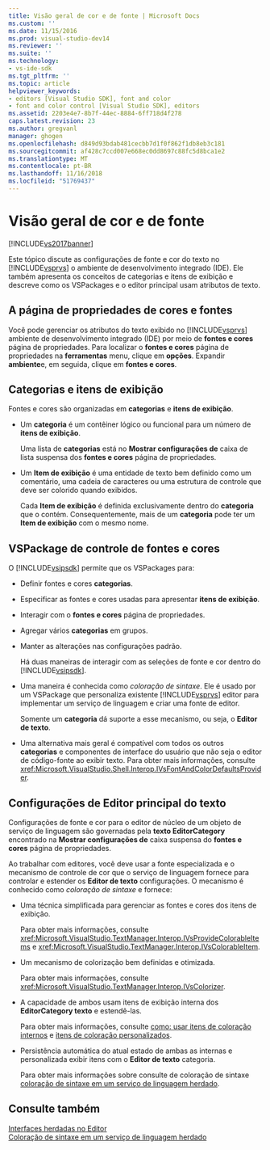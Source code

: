 ```yaml
---
title: Visão geral de cor e de fonte | Microsoft Docs
ms.custom: ''
ms.date: 11/15/2016
ms.prod: visual-studio-dev14
ms.reviewer: ''
ms.suite: ''
ms.technology:
- vs-ide-sdk
ms.tgt_pltfrm: ''
ms.topic: article
helpviewer_keywords:
- editors [Visual Studio SDK], font and color
- font and color control [Visual Studio SDK], editors
ms.assetid: 2203e4e7-8b7f-44ec-8884-6ff718d4f278
caps.latest.revision: 23
ms.author: gregvanl
manager: ghogen
ms.openlocfilehash: d849d93bdab481cecbb7d1f0f862f1db8eb3c181
ms.sourcegitcommit: af428c7ccd007e668ec0dd8697c88fc5d8bca1e2
ms.translationtype: MT
ms.contentlocale: pt-BR
ms.lasthandoff: 11/16/2018
ms.locfileid: "51769437"
---
```

# <a name="font-and-color-overview"></a>Visão geral de cor e de fonte
[!INCLUDE[vs2017banner](../includes/vs2017banner.md)]

Este tópico discute as configurações de fonte e cor do texto no [!INCLUDE[vsprvs](../includes/vsprvs-md.md)] o ambiente de desenvolvimento integrado (IDE). Ele também apresenta os conceitos de categorias e itens de exibição e descreve como os VSPackages e o editor principal usam atributos de texto.  
  
## <a name="the-fonts-and-colors-property-page"></a>A página de propriedades de cores e fontes  
 Você pode gerenciar os atributos do texto exibido no [!INCLUDE[vsprvs](../includes/vsprvs-md.md)] ambiente de desenvolvimento integrado (IDE) por meio de **fontes e cores** página de propriedades. Para localizar o **fontes e cores** página de propriedades na **ferramentas** menu, clique em **opções**. Expandir **ambiente**e, em seguida, clique em **fontes e cores**.  
  
## <a name="categories-and-display-items"></a>Categorias e itens de exibição  
 Fontes e cores são organizadas em **categorias** e **itens de exibição**.  
  
- Um **categoria** é um contêiner lógico ou funcional para um número de **itens de exibição**.  
  
   Uma lista de **categorias** está no **Mostrar configurações de** caixa de lista suspensa dos **fontes e cores** página de propriedades.  
  
- Um **Item de exibição** é uma entidade de texto bem definido como um comentário, uma cadeia de caracteres ou uma estrutura de controle que deve ser colorido quando exibidos.  
  
  Cada **Item de exibição** é definida exclusivamente dentro do **categoria** que o contém. Consequentemente, mais de um **categoria** pode ter um **Item de exibição** com o mesmo nome.  
  
## <a name="vspackage-control-of-fonts-and-colors"></a>VSPackage de controle de fontes e cores  
 O [!INCLUDE[vsipsdk](../includes/vsipsdk-md.md)] permite que os VSPackages para:  
  
- Definir fontes e cores **categorias**.  
  
- Especificar as fontes e cores usadas para apresentar **itens de exibição**.  
  
- Interagir com o **fontes e cores** página de propriedades.  
  
- Agregar vários **categorias** em grupos.  
  
- Manter as alterações nas configurações padrão.  
  
  Há duas maneiras de interagir com as seleções de fonte e cor dentro do [!INCLUDE[vsipsdk](../includes/vsipsdk-md.md)].  
  
- Uma maneira é conhecida como *coloração de sintaxe*. Ele é usado por um VSPackage que personaliza existente [!INCLUDE[vsprvs](../includes/vsprvs-md.md)] editor para implementar um serviço de linguagem e criar uma fonte de editor.  
  
   Somente um **categoria** dá suporte a esse mecanismo, ou seja, o **Editor de texto**.  
  
- Uma alternativa mais geral é compatível com todos os outros **categorias** e componentes de interface do usuário que não seja o editor de código-fonte ao exibir texto. Para obter mais informações, consulte <xref:Microsoft.VisualStudio.Shell.Interop.IVsFontAndColorDefaultsProvider>.  
  
## <a name="core-editor-text-settings"></a>Configurações de Editor principal do texto  
 Configurações de fonte e cor para o editor de núcleo de um objeto de serviço de linguagem são governadas pela **texto EditorCategory** encontrado na **Mostrar configurações de** caixa suspensa do **fontes e cores** página de propriedades.  
  
 Ao trabalhar com editores, você deve usar a fonte especializada e o mecanismo de controle de cor que o serviço de linguagem fornece para controlar e estender os **Editor de texto** configurações. O mecanismo é conhecido como *coloração de sintaxe* e fornece:  
  
- Uma técnica simplificada para gerenciar as fontes e cores dos itens de exibição.  
  
   Para obter mais informações, consulte <xref:Microsoft.VisualStudio.TextManager.Interop.IVsProvideColorableItems> e <xref:Microsoft.VisualStudio.TextManager.Interop.IVsColorableItem>.  
  
- Um mecanismo de colorização bem definidas e otimizada.  
  
   Para obter mais informações, consulte <xref:Microsoft.VisualStudio.TextManager.Interop.IVsColorizer>.  
  
- A capacidade de ambos usam itens de exibição interna dos **EditorCategory texto** e estendê-las.  
  
   Para obter mais informações, consulte [como: usar itens de coloração internos](../extensibility/internals/how-to-use-built-in-colorable-items.md) e [itens de coloração personalizados](../extensibility/internals/custom-colorable-items.md).  
  
- Persistência automática do atual estado de ambas as internas e personalizada exibir itens com o **Editor de texto** categoria.  
  
  Para obter mais informações sobre consulte de coloração de sintaxe [coloração de sintaxe em um serviço de linguagem herdado](../extensibility/internals/syntax-coloring-in-a-legacy-language-service.md).  
  
## <a name="see-also"></a>Consulte também  
 [Interfaces herdadas no Editor](../extensibility/legacy-interfaces-in-the-editor.md)   
 [Coloração de sintaxe em um serviço de linguagem herdado](../extensibility/internals/syntax-coloring-in-a-legacy-language-service.md)

